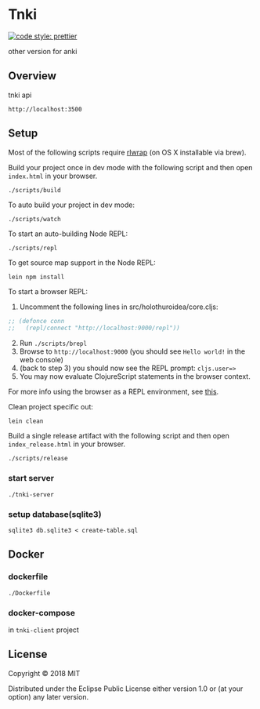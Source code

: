 # Tnki
[![code style: prettier](https://img.shields.io/badge/code_style-prettier-ff69b4.svg?style=flat-square)](https://github.com/prettier/prettier)

other version for anki

## Overview

tnki api

`http://localhost:3500`

## Setup

Most of the following scripts require [rlwrap](http://utopia.knoware.nl/~hlub/uck/rlwrap/) (on OS X installable via brew).

Build your project once in dev mode with the following script and then open `index.html` in your browser.

    ./scripts/build

To auto build your project in dev mode:

    ./scripts/watch

To start an auto-building Node REPL:

    ./scripts/repl

To get source map support in the Node REPL:

    lein npm install

To start a browser REPL:

1. Uncomment the following lines in src/holothuroidea/core.cljs:
```clojure
;; (defonce conn
;;   (repl/connect "http://localhost:9000/repl"))
```
2. Run `./scripts/brepl`
3. Browse to `http://localhost:9000` (you should see `Hello world!` in the web console)
4. (back to step 3) you should now see the REPL prompt: `cljs.user=>`
5. You may now evaluate ClojureScript statements in the browser context.

For more info using the browser as a REPL environment, see
[this](https://github.com/clojure/clojurescript/wiki/The-REPL-and-Evaluation-Environments#browser-as-evaluation-environment).

Clean project specific out:

    lein clean

Build a single release artifact with the following script and then open `index_release.html` in your browser.

    ./scripts/release
    
### start server

`./tnki-server`
    
### setup database(sqlite3)
```
sqlite3 db.sqlite3 < create-table.sql
```


## Docker
### dockerfile
`./Dockerfile`

### docker-compose 

in `tnki-client` project

## License

Copyright © 2018 MIT

Distributed under the Eclipse Public License either version 1.0 or (at your option) any later version.
